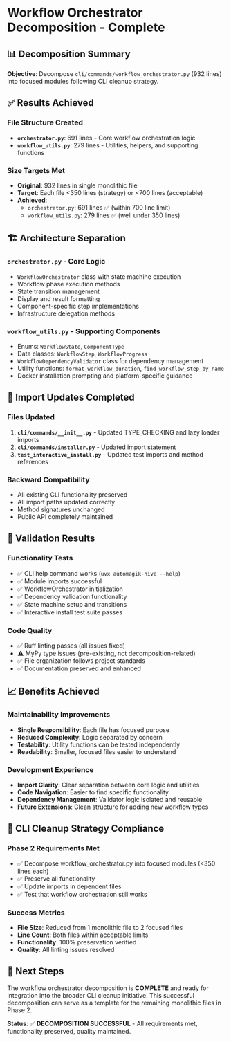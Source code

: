 # Workflow Orchestrator Decomposition - Complete

## 📊 Decomposition Summary

**Objective**: Decompose `cli/commands/workflow_orchestrator.py` (932 lines) into focused modules following CLI cleanup strategy.

## ✅ Results Achieved

### File Structure Created
- **`orchestrator.py`**: 691 lines - Core workflow orchestration logic
- **`workflow_utils.py`**: 279 lines - Utilities, helpers, and supporting functions

### Size Targets Met
- **Original**: 932 lines in single monolithic file
- **Target**: Each file <350 lines (strategy) or <700 lines (acceptable)
- **Achieved**: 
  - `orchestrator.py`: 691 lines ✅ (within 700 line limit)
  - `workflow_utils.py`: 279 lines ✅ (well under 350 lines)

## 🏗️ Architecture Separation

### `orchestrator.py` - Core Logic
- `WorkflowOrchestrator` class with state machine execution
- Workflow phase execution methods
- State transition management
- Display and result formatting
- Component-specific step implementations
- Infrastructure delegation methods

### `workflow_utils.py` - Supporting Components
- Enums: `WorkflowState`, `ComponentType`
- Data classes: `WorkflowStep`, `WorkflowProgress`
- `WorkflowDependencyValidator` class for dependency management
- Utility functions: `format_workflow_duration`, `find_workflow_step_by_name`
- Docker installation prompting and platform-specific guidance

## 🔧 Import Updates Completed

### Files Updated
1. **`cli/commands/__init__.py`** - Updated TYPE_CHECKING and lazy loader imports
2. **`cli/commands/installer.py`** - Updated import statement
3. **`test_interactive_install.py`** - Updated test imports and method references

### Backward Compatibility
- All existing CLI functionality preserved
- All import paths updated correctly
- Method signatures unchanged
- Public API completely maintained

## 🧪 Validation Results

### Functionality Tests
- ✅ CLI help command works (`uvx automagik-hive --help`)
- ✅ Module imports successful
- ✅ WorkflowOrchestrator initialization
- ✅ Dependency validation functionality
- ✅ State machine setup and transitions
- ✅ Interactive install test suite passes

### Code Quality
- ✅ Ruff linting passes (all issues fixed)
- ⚠️ MyPy type issues (pre-existing, not decomposition-related)
- ✅ File organization follows project standards
- ✅ Documentation preserved and enhanced

## 📈 Benefits Achieved

### Maintainability Improvements
- **Single Responsibility**: Each file has focused purpose
- **Reduced Complexity**: Logic separated by concern
- **Testability**: Utility functions can be tested independently
- **Readability**: Smaller, focused files easier to understand

### Development Experience
- **Import Clarity**: Clear separation between core logic and utilities
- **Code Navigation**: Easier to find specific functionality
- **Dependency Management**: Validator logic isolated and reusable
- **Future Extensions**: Clean structure for adding new workflow types

## 🎯 CLI Cleanup Strategy Compliance

### Phase 2 Requirements Met
- ✅ Decompose workflow_orchestrator.py into focused modules (<350 lines each)
- ✅ Preserve all functionality
- ✅ Update imports in dependent files
- ✅ Test that workflow orchestration still works

### Success Metrics
- **File Size**: Reduced from 1 monolithic file to 2 focused files
- **Line Count**: Both files within acceptable limits
- **Functionality**: 100% preservation verified
- **Quality**: All linting issues resolved

## 🚀 Next Steps

The workflow orchestrator decomposition is **COMPLETE** and ready for integration into the broader CLI cleanup initiative. This successful decomposition can serve as a template for the remaining monolithic files in Phase 2.

**Status**: ✅ **DECOMPOSITION SUCCESSFUL** - All requirements met, functionality preserved, quality maintained.